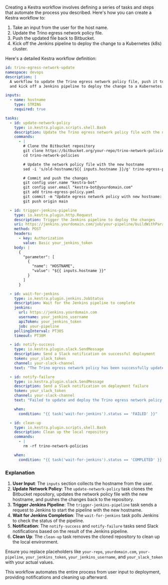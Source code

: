 Creating a Kestra workflow involves defining a series of tasks and steps that automate the process you described. Here's how you can create a Kestra workflow to:

1. Take an input from the user for the host name.
2. Update the Trino egress network policy file.
3. Push the updated file back to Bitbucket.
4. Kick off the Jenkins pipeline to deploy the change to a Kubernetes (k8s) cluster.

Here's a detailed Kestra workflow definition:

```yaml
id: trino-egress-network-update
namespace: devops
description: |
  A workflow to update the Trino egress network policy file, push it to Bitbucket,
  and kick off a Jenkins pipeline to deploy the change to a Kubernetes cluster.

inputs:
  - name: hostname
    type: STRING
    required: true

tasks:
  - id: update-network-policy
    type: io.kestra.plugin.scripts.shell.Bash
    description: Update the Trino egress network policy file with the new hostname
    commands:
      - |
        # Clone the Bitbucket repository
        git clone https://bitbucket.org/your-repo/trino-network-policies.git
        cd trino-network-policies

        # Update the network policy file with the new hostname
        sed -i 's/old-hostname/${{ inputs.hostname }}/g' trino-egress-policy.yaml

        # Commit and push the changes
        git config user.name "kestra-bot"
        git config user.email "kestra-bot@yourdomain.com"
        git add trino-egress-policy.yaml
        git commit -m "Update egress network policy with new hostname: ${{ inputs.hostname }}"
        git push origin main

  - id: trigger-jenkins-pipeline
    type: io.kestra.plugin.http.Request
    description: Trigger the Jenkins pipeline to deploy the changes
    uri: https://jenkins.yourdomain.com/job/your-pipeline/buildWithParameters
    method: POST
    headers:
      - key: Authorization
        value: Basic your_jenkins_token
    body: |
      {
        "parameter": [
          {
            "name": "HOSTNAME",
            "value": "${{ inputs.hostname }}"
          }
        ]
      }

  - id: wait-for-jenkins
    type: io.kestra.plugin.jenkins.JobStatus
    description: Wait for the Jenkins pipeline to complete
    jenkins:
      url: https://jenkins.yourdomain.com
      username: your_jenkins_username
      apiToken: your_jenkins_token
      job: your-pipeline
    pollingInterval: PT30S
    timeout: PT30M

  - id: notify-success
    type: io.kestra.plugin.slack.SendMessage
    description: Send a Slack notification on successful deployment
    token: your_slack_token
    channel: your-slack-channel
    text: "The Trino egress network policy has been successfully updated and deployed for hostname: ${{ inputs.hostname }}"

  - id: notify-failure
    type: io.kestra.plugin.slack.SendMessage
    description: Send a Slack notification on deployment failure
    token: your_slack_token
    channel: your-slack-channel
    text: "Failed to update and deploy the Trino egress network policy for hostname: ${{ inputs.hostname }}"

    when:
      condition: "{{ task('wait-for-jenkins').status == 'FAILED' }}"

  - id: clean-up
    type: io.kestra.plugin.scripts.shell.Bash
    description: Clean up the local repository
    commands:
      - |
        rm -rf trino-network-policies

    when:
      condition: "{{ task('wait-for-jenkins').status == 'COMPLETED' }} || {{ task('wait-for-jenkins').status == 'FAILED' }}"
```

### Explanation

1. **User Input**: The `inputs` section collects the hostname from the user.
2. **Update Network Policy**: The `update-network-policy` task clones the Bitbucket repository, updates the network policy file with the new hostname, and pushes the changes back to the repository.
3. **Trigger Jenkins Pipeline**: The `trigger-jenkins-pipeline` task sends a request to Jenkins to start the pipeline with the new hostname.
4. **Wait for Jenkins Completion**: The `wait-for-jenkins` task polls Jenkins to check the status of the pipeline.
5. **Notification**: The `notify-success` and `notify-failure` tasks send Slack notifications based on the result of the Jenkins pipeline.
6. **Clean Up**: The `clean-up` task removes the cloned repository to clean up the local environment.

Ensure you replace placeholders like `your-repo`, `yourdomain.com`, `your-pipeline`, `your_jenkins_token`, `your_jenkins_username`, and `your_slack_token` with your actual values.

This workflow automates the entire process from user input to deployment, providing notifications and cleaning up afterward.
